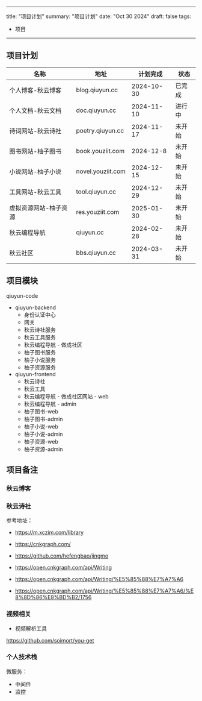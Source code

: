 
---
title: "项目计划"
summary: "项目计划"
date: "Oct 30 2024"
draft: false
tags:
- 项目

---

## 项目计划


| 名称 | 地址 | 计划完成 | 状态 |
| --- | --- | --- |  --- |
| 个人博客-秋云博客 | blog.qiuyun.cc | 2024-10-30 | 已完成 |
| 个人文档-秋云文档 | doc.qiuyun.cc | 2024-11-10 | 进行中|
| 诗词网站-秋云诗社 | poetry.qiuyun.cc | 2024-11-17 | 未开始 |
| 图书网站-柚子图书 | book.youziit.com | 2024-12-8 | 未开始 |
| 小说网站-柚子小说 | novel.youziit.com | 2024-12-15 | 未开始 |
| 工具网站-秋云工具 | tool.qiuyun.cc | 2024-12-29 | 未开始 |
| 虚拟资源网站-柚子资源 | res.youziit.com | 2025-01-30 | 未开始 |
| 秋云编程导航 | qiuyun.cc | 2024-02-28 | 未开始 |
| 秋云社区 | bbs.qiuyun.cc | 2024-03-31 | 未开始 |

## 项目模块

qiuyun-code
- qiuyun-backend
  - 身份认证中心
  - 网关
  - 秋云诗社服务
  - 秋云工具服务
  - 秋云编程导航 - 做成社区
  - 柚子图书服务
  - 柚子小说服务
  - 柚子资源服务
- qiuyun-frontend
  - 秋云诗社
  - 秋云工具
  - 秋云编程导航 - 做成社区网站 - web
  - 秋云编程导航 - admin
  - 柚子图书-web
  - 柚子图书-admin
  - 柚子小说-web
  - 柚子小说-admin
  - 柚子资源-web
  - 柚子资源-admin

## 项目备注

### 秋云博客

### 秋云诗社
参考地址：
- https://m.xczim.com/library
- https://cnkgraph.com/
- https://github.com/hefengbao/jingmo

- https://open.cnkgraph.com/api/Writing
- https://open.cnkgraph.com/api/Writing/%E5%85%88%E7%A7%A6
- https://open.cnkgraph.com/api/Writing/%E5%85%88%E7%A7%A6/%E8%8D%86%E8%BD%B2/1756

### 视频相关
- 视频解析工具

https://github.com/soimort/you-get



### 个人技术栈

微服务：
 - 中间件
 - 监控

